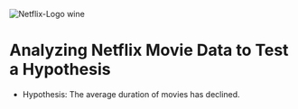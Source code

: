 ![Netflix-Logo wine](https://user-images.githubusercontent.com/102549770/160473061-bcabba12-ba9c-4a5e-918f-865bc2fc8012.png)
# Analyzing Netflix Movie Data to Test a Hypothesis

* Hypothesis: The average duration of movies has declined.
